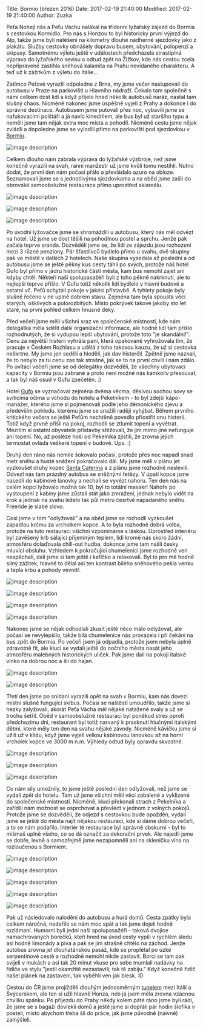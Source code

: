 ﻿Title: Bormio (březen 2016)
Date: 2017-02-19 21:40:00
Modified: 2017-02-19 21:40:00
Author: Zuzka


Peťa Nohejl nás a Peťu Váchu nalákal na třídenní lyžařský zájezd do Bormia s cestovkou Kormidlo. Pro nás s Honzou to byl historicky první výjezd do Alp, takže jsme byli natěšení na kilometry dlouhé nádherné sjezdovky jako z plakátu. Služby cestovky obnášely dopravu busem, ubytování, polopenzi a skipasy. Samotnému výletu ještě v událostech předcházela strastiplná výprava do lyžařského sevisu a odtud zpět na Žižkov, kde nás cestou zcela nepřipravené zastihla sněhová kalamita na Prahu nevídaného charakteru. A teď už k zážitkům z výletu do Itálie...

Zatímco Peťové vyrazili odpoledne z Brna, my jsme večer nastupovali do autobusu v Praze na parkovišti u Hlavního nádraží. Čekalo tam společně s námi celkem dost lidí a když přijelo hned několik autobusů naráz, nastal tam slušný chaos. Nicméně nakonec jsme úspěšně vyjeli z Prahy a dokonce i do správné destinace. Autobusem jsme putovali přes noc, vybavili jsme se nafukovacími polštáři a já navíc kinedrilem, ale bus byl už staršího typu a neměli jsme tam nějak extra moc místa a pohodlí. Nicméně cestu jsme nějak zvládli a dopoledne jsme se vylodili přimo na parkovišti pod sjezdovkou v [Bormiu](http://www.bormioski.eu/en/skiing/ski-area/ski-map/). 

![image description]({filename}/images/16.50.09.jpg)

Celkem dlouho nám zabrala výprava do lyžařské výzbroje, než jsme konečně vyrazili na svah, ranní manžestr už jsme kvůli tomu nestihli. Nutno dodat, že první den nám počasí přálo a převládalo azuro na obloze. Seznamovali jsme se s jednotlivýma sjezdovkama a na oběd jsme zašli do obrovské samoobslužné restaurace přímo uprostřed skiareálu.

![image description]({filename}/images/08.48.28.jpg)

![image description]({filename}/images/16.19.06.jpg)

![image description]({filename}/images/15.28.23.jpg)

Po úvodní lyžovačce jsme se shromáždili u autobusu, který nás měl odvézt na hotel. Už jsme se dost těšili na pohodlnou postel a sprchu. Jenže pak začala teprve sranda. Dozvěděli jsme se, že lidi ze zájezdu jsou rozhození mezi 3 různé penziony. Pár šťastlivců bydlelo přímo u svahu, dvě skupiny pak ve městě v dalších 2 hotelech. Naše skupina vysedala až poslední a od autobusu jsme se ještě pěkný kus cesty táhli po svých, protože náš hotel Gufo byl přímo v jádru historické části města, kam bus nemohl zajet ani kdyby chtěl. Někteří naši spolupasažéři byli z toho pěkně nakrknutí, ale to nejlepší teprve přišlo. V Gufu totiž několik lidí bydlelo v hlavní budově a ostatní vč. Peťů schytali pokoje v jakési přístavbě. A tyhlety pokoje byly slušně řečeno v ne uplně dobrém stavu. Zejména tam byla spousta věcí starých, ošklivých a polorozbitých. Místo pokrývek takové jakoby sto let staré, na první pohled celkem hnusné deky. 

Před večeří jsme měli všichni sraz ve společenské místnosti, kde nám delegátka měla sdělit další organizační informace, ale hodně lidí tam přišlo rozhodnutých, že si vydupou lepší ubytování, protože toto "je skandální!". Cenu za největší histerii vyhrála paní, která opakovaně vyhrožovala tím, že pracuje v Českém Rozhlasu a udělá z toho takovou kauzu, že už si cestovka neškrtne. My jsme jen seděli a hleděli, jak dav histerčil. Zpětně jsme naznali, že to nebylo za tu cenu zas tak strašné, jak se to na první chvíli i nám zdálo. Po uvítací večeři jsme se od delegátky dozvěděli, že všechny ubytovací kapacity v Bormiu jsou zabrané a proto není možné nás kamkoliv přesouvat, a tak byl náš osud v Gufu zpečetěn. :) 

Hotel [Gufo](http://www.hotelgufo.com/) se vyznačoval zejména dvěma věcma, děsivou sochou sovy se svítícíma očima u vchodu do hotelu a Pekelníkem - to byl zdejší kápo-manažer, kterého jsme si pojmenovali podle jeho démonického zjevu a především pohledu. kterému jsme se snažili raději vyhýbat. Během prvního kritického večera se ještě Peťům nechtěně povedlo přiostřit onu histerii. Totiž když prvně přišli na pokoj, rozhodli se ztlumit topení a vyvětrat. Mezitím si ostatní obyvatelé přístavby stěžovali, že jim mimo jiné nefunguje ani topení. No, až posléze hoši od Pekelníka zjistili, že zrovna jejich termostat ovládá veškeré topení v budově. Ups. :)

Druhý den ráno nás nemile šokovalo počasí, protože přes noc napadl snad metr sněhu a husté sněžení pokračovalo dál. My jsme měli v plánu jet vyzkoušet druhý kopec [Santa Caterina](http://www.santacaterina.it/en_inverno_skiarea_santa.aspx) a z plánu jsme rozhodně neslevili. Odvezl nás tam prázdný autobus se sněžnými řetězy. V úpatí kopce jsme nasedli do kabinové lanovky a nechali se vyvézt nahoru. Ten den nás na celém kopci lyžovalo možná tak 10, byl to totální masakr! Nahoře po vystoupení z kabiny jsme zůstali stát jako zmražení, jednak nebylo vidět na krok a jednak na svahu leželo tak půl metru česrtvě napadaného sněhu. Freeride je slabé slovo. 

Cosi jsme v tom "odlyžovali" a na oběd jsme se rozhodli vyzkoušet zapadlou krčmu za vrcholkem kopce. A to byla rozhodně dobrá volba, protože na tuto restauraci všichni vzpomínáme s láskou. Uprostřed interiéru byl zavěšený krb sálající příjemným teplem, lidi kromě nás skoro žádní, atmosféru dolaďovala chill-out hudba, dokonce jsme tam našli česky mluvící obsluhu. Vzhledem k pokračující chumelenici jsme rozhodně ven nespěchali, dali jsme si tam ještě i kafíčko a relaxovali. Byl to pro mě hodně silný zážitek, hlavně to dělal asi ten kontrast bílého sněhového pekla venku a tepla krbu a pohody vevnitř. 



![image description]({filename}/images/14.20.11.jpg)

![image description]({filename}/images/12.09.34.jpg)

![image description]({filename}/images/13.16.14.jpg)

![image description]({filename}/images/16.42.45.jpg)

Nakonec jsme se nějak odhodlali zkusit ještě něco málo odlyžovat, ale počasí se nevylepšilo, takže bílá chumelenice nás provázela i při čekání na bus zpět do Bormia. Po večeři jsem já odpadla, protože jsem nebyla úplně zdravotně fit, ale kluci se vydali ještě do nočního města nasát jeho atmosféru malebných historických uliček. Pak jsme dali na pokoji italské vínko na dobrou noc a šli do hajan.

![image description]({filename}/images/21.07.53.jpg)

![image description]({filename}/images/21.19.35.jpg)

Třetí den jsme po snídani vyrazili opět na svah v Bormiu, kam nás dovezl místní slušně fungující skibus. Počasí se naštěstí umoudřilo, takže jsme si hezky zalyžovali, akorát Peťa Vácha měl nějaké natažené svaly a už se trochu šetřil. Oběd v samoobslužné restauraci byl poněkud stres oproti předchozímu dni, restaurant byl totiž narvaný k prasknutí hlučnými italskými dětmi, které měly ten den na svahu nějaké závody. Nicméně kávičku jsme si užili už v klidu, když jsme vyjeli velkou kabinovou lanovkou až na horní vrcholek kopce ve 3000 m n.m. Výhledy odtud byly opravdu skvostné. 

![image description]({filename}/images/12.17.35.jpg)

![image description]({filename}/images/15.28.31.jpg)

![image description]({filename}/images/15.08.13.jpg)

Co nám síly umožnily, to jsme ještě poslední den odlyžovali, než jsme se vydali zpět do hotelu. Tam už jsme všichni měli věci zabalené a vyklizené do společenské místnosti. Nicméně, kluci překonali strach z Pekelníka a zařídili nám možnost se osprchovat a převléct v jednom z volných pokojů. Protože jsme se dozvěděli, že odjezd s cestovkou bude opožděn, vydali jsme se ještě do města najít nějakou restauraci, kde si dáme dobrou večeři, a to se nám podařilo. Interiér té restaurace byl správně obskurní - byl to mišmaš uplně všeho, co se dá označit za dekorační prvek. Ale najedli jsme se dobře, levně a samozřejmě jsme nezapomněli ani na skleničku vína na rozloučenou s Bormiem. 

![image description]({filename}/images/11.50.34.jpg)

![image description]({filename}/images/11.34.40.jpg)

![image description]({filename}/images/11.35.04.jpg)

![image description]({filename}/images/12.28.34.jpg)

![image description]({filename}/images/16.39.44.jpg)

Pak už následovalo nalodění do autobusu a hurá domů. Cesta zpátky byla celkem náročná, nedařilo se nám moc spát a tak jsme dojeli hodně rozlámaní. Humorní byli jedni naši spolupasažéři - taková dvojice namachrovaných borečků, kteří hned na úvod cesty vypili v rychlém sledu asi hodně limonády a piva a pak se jim strašně chtělo na záchod. Jenže autobus zrovna jel dlouhatánskou pasáž, kde se proplétal po úzké serpentinové cestě a rozhodně nemohl nikde zastavit. Borci se tam pak svíjeli v mukách a asi tak 20 minut vkuse pro sebe mumlali nadávky na řidiče ve stylu "jestli okamžitě nezastavíš, tak tě zabiju." Když konečně řidič našel plácek na zastavení, tak vyběhli ven jak blesk. :D 

Cestou do ČR jsme projížděli dlouhým jednosměrným [tunelem](https://en.wikipedia.org/wiki/Munt_la_Schera_Tunnel) mezi Itálií a Švýcarskem, ale ten si užil hlavně Honza, neb já jsem měla zrovna vzácnou chvilku spánku. Po příjezdu do Prahy někdy kolem páté ráno jsme byli rádi, že jsme se s bagáží dovlekli domů a ještě jsme si dopřáli pár hodin šlofíka v posteli, místo abychom třeba šli do práce, jak jsme původně (naivně) zamýšleli.  
